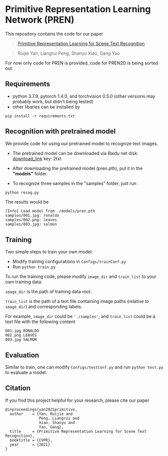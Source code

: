 # Primitive Representation Learning Network (PREN)
This repository contains the code for our paper 

> [Primitive Representation Learning for Scene Text Recognition](https://arxiv.org/abs/2105.04286)

> Ruijie Yan, Liangrui Peng, Shanyu Xiao, Gang Yao

For now only code for PREN is provided, code for PREN2D is being sorted out.

## Requirements

- python 3.7.9, pytorch 1.4.0, and torchvision 0.5.0 (other versions may probably work, but didn't being tested)
- other libaries can be installed by
```
pip install -r requirements.txt
```

## Recognition with pretrained model

We provide code for using our pretrained model to recognize text images.

- The pretrained model can be downloaded via Baidu net disk: [download_link](https://pan.baidu.com/s/1iHc_F2pNUS1_QwBUaMrxvw) key: 2txt

- After downloading the pretrained model (pren.pth), put it in the **"models"** folder.

- To recognize three samples in the "samples" folder, just run 
```python
python recog.py
```

The results would be
```
[Info] Load model from ./models/pren.pth
samples/001.jpg: ronaldo
samples/002.png: leaves
samples/003.jpg: salmon
```

## Training
Two simple steps to train your own model:

- Modify training configurations in ```Configs/trainConf.py```
- Run ```python train.py```

To run the training code, please modify ```image_dir``` and ```train_list``` to your own training data. 

```image_dir``` is the path of training data root.

```train_list``` is the path of a text file containing image paths (relative to ```image_dir```) and corresponding labels.

For example, ```image_dir``` could be ```'./samples'```, and ```train_list``` could be a text file with the following content

```
001.jpg RONALDO
002.png LEAVES
003.jpg SALMON
```

## Evaluation
Similar to train, one can modify ```Configs/testConf.py``` and run ```python test.py``` to evaluate a model.

## Citation
If you find this project helpful for your research, please cite our paper

```
@inproceedings{yan2021primitive,
  author    = {Yan, Ruijie and
               Peng, Liangrui and
               Xiao, Shanyu and
               Yao, Gang},
  title     = {Primitive Representation Learning for Scene Text Recognition},
  booktitle = {CVPR},
  year      = {2021}
}
```
